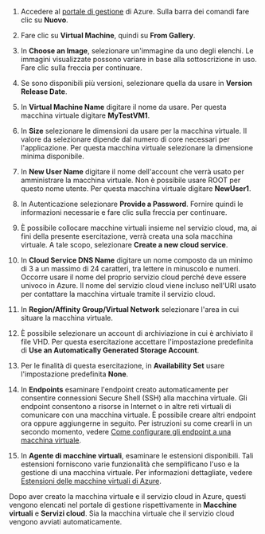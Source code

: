 1.  Accedere al [portale di gestione][portale di gestione] di Azure.
    Sulla barra dei comandi fare clic su **Nuovo**.

2.  Fare clic su **Virtual Machine**, quindi su **From Gallery**.

3.  In **Choose an Image**, selezionare un'immagine da uno degli elenchi. Le immagini visualizzate possono variare in base alla sottoscrizione in uso. Fare clic sulla freccia per continuare.

4.  Se sono disponibili più versioni, selezionare quella da usare in **Version Release Date**.

5.  In **Virtual Machine Name** digitare il nome da usare. Per questa macchina virtuale digitare **MyTestVM1**.

6.  In **Size** selezionare le dimensioni da usare per la macchina virtuale. Il valore da selezionare dipende dal numero di core necessari per l'applicazione. Per questa macchina virtuale selezionare la dimensione minima disponibile.

7.  In **New User Name** digitare il nome dell'account che verrà usato per amministrare la macchina virtuale. Non è possibile usare ROOT per questo nome utente. Per questa macchina virtuale digitare **NewUser1**.

8.  In Autenticazione selezionare **Provide a Password**. Fornire quindi le informazioni necessarie e fare clic sulla freccia per continuare.

9.  È possibile collocare macchine virtuali insieme nel servizio cloud, ma, ai fini della presente esercitazione, verrà creata una sola macchina virtuale. A tale scopo, selezionare **Create a new cloud service**.

10. In **Cloud Service DNS Name** digitare un nome composto da un minimo di 3 a un massimo di 24 caratteri, tra lettere in minuscolo e numeri. Occorre usare il nome del proprio servizio cloud perché deve essere univoco in Azure. Il nome del servizio cloud viene incluso nell'URI usato per contattare la macchina virtuale tramite il servizio cloud.

11. In **Region/Affinity Group/Virtual Network** selezionare l'area in cui situare la macchina virtuale.

12. È possibile selezionare un account di archiviazione in cui è archiviato il file VHD. Per questa esercitazione accettare l'impostazione predefinita di **Use an Automatically Generated Storage Account**.

13. Per le finalità di questa esercitazione, in **Availability Set** usare l'impostazione predefinita **None**.

14. In **Endpoints** esaminare l'endpoint creato automaticamente per consentire connessioni Secure Shell (SSH) alla macchina virtuale. Gli endpoint consentono a risorse in Internet o in altre reti virtuali di comunicare con una macchina virtuale. È possibile creare altri endpoint ora oppure aggiungerne in seguito. Per istruzioni su come crearli in un secondo momento, vedere [Come configurare gli endpoint a una macchina virtuale][Come configurare gli endpoint a una macchina virtuale].

15. In **Agente di macchine virtuali**, esaminare le estensioni disponibili. Tali estensioni forniscono varie funzionalità che semplificano l'uso e la gestione di una macchina virtuale. Per informazioni dettagliate, vedere [Estensioni delle macchine virtuali di Azure][Estensioni delle macchine virtuali di Azure].

Dopo aver creato la macchina virtuale e il servizio cloud in Azure, questi vengono elencati nel portale di gestione rispettivamente in **Macchine virtuali** e **Servizi cloud**. Sia la macchina virtuale che il servizio cloud vengono avviati automaticamente.

  [portale di gestione]: http://manage.windowsazure.com
  [Come configurare gli endpoint a una macchina virtuale]: http://azure.microsoft.com/it-it/documentation/articles/virtual-machines-set-up-endpoints/
  [Estensioni delle macchine virtuali di Azure]: http://go.microsoft.com/FWLink/p/?LinkID=390493
